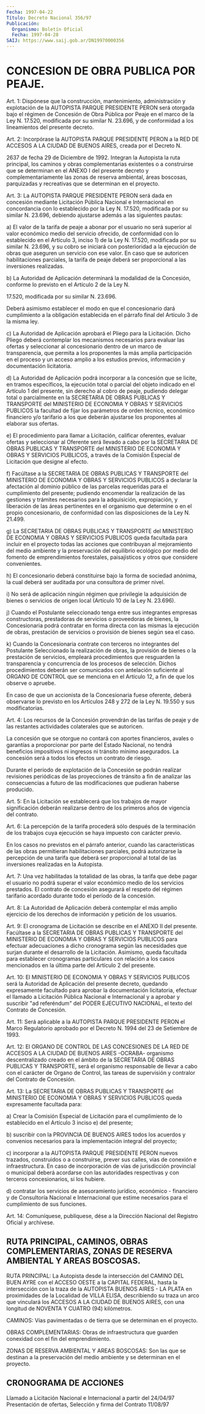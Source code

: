 ```yaml
---
Fecha: 1997-04-22
Título: Decreto Nacional 356/97
Publicación:
  Organismo: Boletín Oficial
  Fecha: 1997-04-28
SAIJ: https://www.saij.gob.ar/DN19970000356
---
```

# CONCESION DE OBRA PUBLICA POR PEAJE.

<a id="1"></a>
Art. 1: Dispónese  que  la  construcción,  mantenimiento, administración  y  explotación  de  la  AUTOPISTA PARQUE PRESIDENTE PERON será otorgada bajo el régimen de Concesión  de  Obra  Pública por Peaje en el marco de la Ley N. 17.520, modificada por su similar N. 23.696, y de conformidad a los lineamientos del presente decreto.

<a id="2"></a>
Art.  2: Incorpórase la AUTOPISTA PARQUE PRESIDENTE PERON a la RED DE ACCESOS A  LA  CIUDAD  DE BUENOS AIRES, creada por el Decreto N.

2637 de fecha 29 de Diciembre  de  1992.  Integran  la Autopista la ruta principal, los caminos y obras complementarias existentes  o a construirse que se determinan en el ANEXO I del presente decreto  y complementariamente las zonas de reserva ambiental, áreas boscosas, parquizadas   y  recreativas  que  se  determinan  en  el  proyecto.

<a id="3"></a>
Art.  3: La AUTOPISTA  PARQUE  PRESIDENTE  PERON  será  dada  en concesión mediante  Licitación  Pública Nacional e Internacional en concordancia con lo establecido por la Ley N. 17.520, modificada por su similar N. 23.696, debiendo ajustarse  además  a  las  siguientes pautas:

a) El valor de la tarifa de peaje a abonar por el usuario  no  será superior  al  valor  económico  medio  del  servicio  ofrecido,  de conformidad  con  lo  establecido en el Artículo 3, inciso 1) de la Ley N. 17.520, modificada  por  su  similar N. 23.696, y su cobro se iniciará con posterioridad a la ejecución de  obras que aseguren un servicio  con  ese  valor. En caso que se autoricen  habilitaciones parciales,  la tarifa  de  peaje  deberá  ser  proporcional  a  las inversiones realizadas.

b) La Autoridad  de  Aplicación  determinará  la  modalidad  de  la Concesión,  conforme  lo  previsto  en el Artículo 2 de la Ley N.

17.520, modificada por su similar N. 23.696.

Deberá asimismo establecer el modo en  que  el  concesionario  dará cumplimiento  a  la  obligación establecida en el párrafo final del Artículo 3 de la misma ley.

c) La Autoridad de Aplicación aprobará el Pliego para la Licitación.  Dicho  Pliego    deberá    contemplar  los  mecanismos necesarios para evaluar las ofertas y seleccionar  al concesionario dentro de un marco de transparencia, que permita a los  proponentes la más amplia participación en el proceso y un acceso amplio  a los estudios    previos,    información   y  documentación  licitatoria.

d) La Autoridad de Aplicación podrá incorporar  a  la concesión que se licite, en tramos específicos, la ejecución total  o parcial del objeto indicado en el Artículo 1 del presente, sin derecho al cobro de peaje, pudiendo delegar total o parcialmente en la SECRETARIA DE OBRAS PUBLICAS Y TRANSPORTE del MINISTERIO DE ECONOMIA  Y  OBRAS  Y SERVICIOS  PUBLICOS  la  facultad  de fijar los parámetros de orden técnico,  económico  financiero y/o tarifario  a  los  que  deberán ajustarse los proponentes al elaborar sus ofertas.

e) El procedimiento para  llamar a Licitación, calificar oferentes, evaluar ofertas y seleccionar  al  Oferente será llevado a cabo por la  SECRETARIA  DE OBRAS PUBLICAS Y TRANSPORTE  del  MINISTERIO  DE ECONOMIA Y OBRAS  Y  SERVICIOS  PUBLICOS,  a  través de la Comisión Especial de Licitación que designe al efecto.

f)  Facúltase a la SECRETARIA DE OBRAS PUBLICAS  Y  TRANSPORTE  del MINISTERIO  DE  ECONOMIA Y OBRAS Y SERVICIOS PUBLICOS a declarar la afectación al dominio  público  de  las parcelas requeridas para el cumplimiento del presente; pudiendo encomendar  la  realización  de las gestiones y trámites necesarios para la adquisición, expropiación, y liberación de las áreas pertinentes en el organismo que  determine o en el propio concesionario, de conformidad con las disposiciones de la Ley N. 21.499.

g) La  SECRETARIA  DE OBRAS PUBLICAS Y TRANSPORTE del MINISTERIO DE ECONOMIA Y OBRAS Y SERVICIOS  PUBLICOS queda facultada para incluir en el proyecto todas las acciones  que  contribuyan al mejoramiento del medio ambiente y la preservación del  equilibrio  ecológico por medio  del  fomento de emprendimientos forestales, paisajísticos  y otros que considere convenientes.

h) El concesionario  deberá  constituirse bajo la forma de sociedad anónima, la cual deberá ser auditada  por  una consultora de primer nivel.

i)  No  será  de  aplicación  ningún  régimen  que   privilegie  la adquisición de bienes o servicios de origen local (Artículo  10  de la Ley N. 23.696).

j)  Cuando  el  Postulante seleccionado tenga entre sus integrantes empresas constructoras,  prestadoras  de servicios o proveedoras de bienes, la Concesionaria podrá contratar  en  forma directa con las mismas la ejecución de obras, prestación de servicios  o  provisión de bienes según sea el caso.

k) Cuando la Concesionaria contrate con terceros no integrantes del Postulante  Seleccionado  la realización de obras, la provisión  de bienes o la prestación de servicios,  empleará  procedimientos  que resguarden  la  transparencia  y  concurrencia  de  los procesos de selección.  Dichos  procedimientos  deberán  ser  comunicados   con antelación  suficiente  al  ORGANO DE CONTROL que se menciona en el Artículo 12, a fin de que los observe o apruebe.

En caso de que un accionista  de  la  Concesionaria fuese oferente, deberá observarse lo previsto en los Artículos  248 y 272 de la Ley N. 19.550 y sus modificatorias.

<a id="4"></a>
Art. 4: Los recursos de la Concesión provendrán  de las tarifas de peaje y de las restantes actividades colaterales que  se  autoricen.

La  concesión  que  se  otorgue no contará con aportes financieros, avales o garantías a proporcionar por parte del Estado Nacional, no tendrá  beneficios  impositivos  ni  ingresos  ni  tránsito  mínimo asegurados. La concesión  será  a  todos los efectos un contrato de riesgo.

Durante  el  período  de  explotación de  la  Concesión  se  podrán realizar revisiones periódicas  de  las  proyecciones de tránsito a fin de analizar las consecuencias a futuro  de  las  modificaciones que pudieran haberse producido.

<a id="5"></a>
Art. 5: En la Licitación se establecerá que los trabajos  de mayor significación  deberán  realizarse  dentro de los primeros años  de vigencia del contrato.

<a id="6"></a>
Art. 6: La percepción de la tarifa procederá  sólo  después  de la terminación  de  los  trabajos  cuya ejecución se haya impuesto con carácter previo.

En  los  casos  no  previstos en el párrafo  anterior,  cuando  las características de las  obras permitieran habilitaciones parciales, podrá  autorizarse la percepción  de  una  tarifa  que  deberá  ser proporcional al total de las inversiones realizadas en la Autopista.

<a id="7"></a>
Art. 7:  Una  vez habilitadas la totalidad de las obras, la tarifa que debe pagar el usuario no podrá superar el valor económico medio de los servicios  prestados.  El contrato de concesión asegurará el respeto del régimen tarifario acordado  durante  todo el período de la concesión.

<a id="8"></a>
Art. 8: La Autoridad de Aplicación deberá contemplar el más amplio ejercicio de los derechos de información y petición de los usuarios.

<a id="9"></a>
Art. 9: El cronograma de Licitación se describe en el ANEXO II del presente. Facúltase a la SECRETARIA DE OBRAS PUBLICAS  Y TRANSPORTE del  MINISTERIO  DE  ECONOMIA  Y  OBRAS  Y SERVICIOS PUBLICOS  para efectuar adecuaciones a dicho cronograma según  las necesidades que surjan  durante  el  desarrollo  de la Licitación. Asimismo,  queda facultada para establecer cronogramas  particulares  con relación a los  casos  mencionados  en  la  última  parte del Artículo  2  del presente.

<a id="10"></a>
Art. 10: El MINISTERIO DE ECONOMIA Y OBRAS  Y  SERVICIOS PUBLICOS será  la  Autoridad  de  Aplicación del presente decreto,  quedando expresamente facultado para  aprobar  la documentación licitatoria, efectuar el llamado a Licitación Pública Nacional e Internacional y a aprobar y suscribir "ad referéndum" del PODER EJECUTIVO NACIONAL, el texto del Contrato de Concesión.

<a id="11"></a>
Art. 11: Será aplicable a la AUTOPISTA PARQUE PRESIDENTE PERON el Marco  Regulatorio  aprobado  por  el Decreto  N. 1994  del  23  de Setiembre de 1993.

<a id="12"></a>
Art. 12: El ORGANO DE CONTROL DE LAS  CONCESIONES  DE  LA  RED DE ACCESOS A LA CIUDAD DE BUENOS AIRES -OCRABA- organismo descentralizado  creado  en  el  ámbito  de  la SECRETARIA DE OBRAS PUBLICAS Y TRANSPORTE, será el organismo responsable  de  llevar  a cabo con el carácter de Organo de Control, las tareas de supervisión y contralor del Contrato de Concesión.

<a id="13"></a>
Art.  13:  La  SECRETARIA  DE  OBRAS  PUBLICAS  Y TRANSPORTE del MINISTERIO  DE  ECONOMIA  Y  OBRAS  Y  SERVICIOS  PUBLICOS    queda expresamente facultada para:

a) Crear la Comisión Especial de Licitación para el cumplimiento de lo  establecido en el  Artículo  3  inciso  e)  del  presente;

b) suscribir con la PROVINCIA DE BUENOS AIRES todos los acuerdos  y convenios  necesarios para la implementación integral del proyecto;

c)  incorporar  a  la  AUTOPISTA  PARQUE  PRESIDENTE  PERON  nuevos trazados,  construidos  o a construirse, prever sus calles, vías de conexión e infraestructura.  En  caso  de  incorporación de vías de jurisdicción  provincial  o  municipal  deberá  acordarse  con  las autoridades  respectivas  y  con  terceros concesionarios,  si  los hubiere.

d) contratar los servicios de asesoramiento  jurídico,  económico - financiero  y  de  Consultoría Nacional e Internacional que  estime necesarios para el cumplimiento de sus funciones.

<a id="14"></a>
Art. 14: Comuníquese, publíquese, dése a la Dirección Nacional del Registro Oficial  y archívese.

## RUTA PRINCIPAL, CAMINOS, OBRAS COMPLEMENTARIAS, ZONAS DE RESERVA AMBIENTAL Y AREAS BOSCOSAS.

<a id="1"></a>
RUTA PRINCIPAL: La Autopista desde la intersección del  CAMINO  DEL BUEN  AYRE  con  el  ACCESO  OESTE  a  la CAPITAL FEDERAL, hasta la intersección con la traza de la AUTOPISTA  BUENOS  AIRES - LA PLATA en  proximidades  de  la Localidad de VILLA ELISA, describiendo  su traza un arco que vinculará  los  ACCESOS  A  LA  CIUDAD  DE BUENOS AIRES,  con  una  longitud  de  NOVENTA  Y  CUATRO  (94) kilómetros.

CAMINOS:  Vías  pavimentadas  o de tierra que se determinan  en  el proyecto.

OBRAS  COMPLEMENTARIAS:  Obras  de    infraestructura  que  guarden conexidad con el fin del emprendimiento.

ZONAS  DE  RESERVA  AMBIENTAL  Y AREAS BOSCOSAS:  Son  las  que  se destinan a la preservación del medio ambiente y se determinan en el proyecto.

## CRONOGRAMA DE ACCIONES

<a id="1"></a>
Llamado a Licitación Nacional e Internacional a partir del 24/04/97 Presentación de ofertas, Selección y firma del Contrato     11/08/97